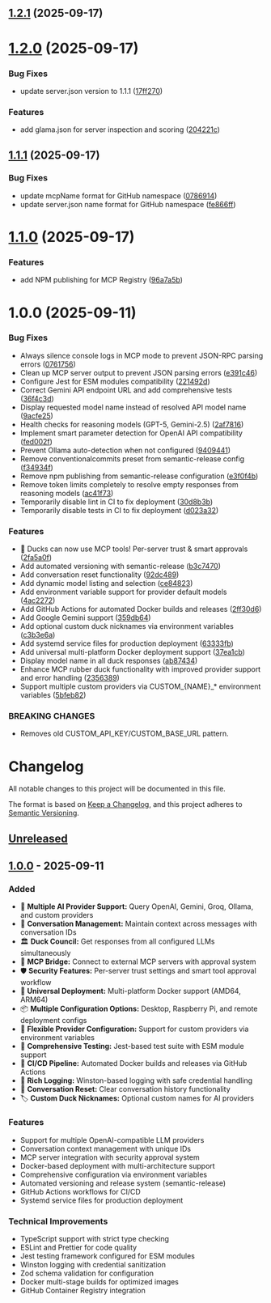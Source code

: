 ## [1.2.1](https://github.com/nesquikm/mcp-rubber-duck/compare/v1.2.0...v1.2.1) (2025-09-17)

# [1.2.0](https://github.com/nesquikm/mcp-rubber-duck/compare/v1.1.1...v1.2.0) (2025-09-17)


### Bug Fixes

* update server.json version to 1.1.1 ([17ff270](https://github.com/nesquikm/mcp-rubber-duck/commit/17ff270efea5a8d57a159e81d33b7fe61e67348c))


### Features

* add glama.json for server inspection and scoring ([204221c](https://github.com/nesquikm/mcp-rubber-duck/commit/204221c939d0b0f2cd32e6ba4b4fdf9beea2c861))

## [1.1.1](https://github.com/nesquikm/mcp-rubber-duck/compare/v1.1.0...v1.1.1) (2025-09-17)


### Bug Fixes

* update mcpName format for GitHub namespace ([0786914](https://github.com/nesquikm/mcp-rubber-duck/commit/078691426d54f6ddc4feac7ffd9c5f7fdc15ac34))
* update server.json name format for GitHub namespace ([fe866ff](https://github.com/nesquikm/mcp-rubber-duck/commit/fe866ffabdae8bfd066c809bc4c8e04a18562ec8))

# [1.1.0](https://github.com/nesquikm/mcp-rubber-duck/compare/v1.0.0...v1.1.0) (2025-09-17)


### Features

* add NPM publishing for MCP Registry ([96a7a5b](https://github.com/nesquikm/mcp-rubber-duck/commit/96a7a5b6e2e25f7113c0ec87880e39d4a2fae02f))

# 1.0.0 (2025-09-11)


### Bug Fixes

* Always silence console logs in MCP mode to prevent JSON-RPC parsing errors ([0761756](https://github.com/nesquikm/mcp-rubber-duck/commit/076175671f67c7bf10118e578a81078b7e798fc0))
* Clean up MCP server output to prevent JSON parsing errors ([e391c46](https://github.com/nesquikm/mcp-rubber-duck/commit/e391c46b1cbd151abc99304055f9a2217ee0e2e6))
* Configure Jest for ESM modules compatibility ([221492d](https://github.com/nesquikm/mcp-rubber-duck/commit/221492dd5aaf049aba637467767626bad6e0bebe))
* Correct Gemini API endpoint URL and add comprehensive tests ([36f4c3d](https://github.com/nesquikm/mcp-rubber-duck/commit/36f4c3d0f3385d3d374fdff6078b8c3204a8fc77))
* Display requested model name instead of resolved API model name ([9acfe25](https://github.com/nesquikm/mcp-rubber-duck/commit/9acfe25e56ac67bb52957e594eb0022187129a33))
* Health checks for reasoning models (GPT-5, Gemini-2.5) ([2af7816](https://github.com/nesquikm/mcp-rubber-duck/commit/2af7816698fac18cf64026404f8cca5061ddb9ce))
* Implement smart parameter detection for OpenAI API compatibility ([fed002f](https://github.com/nesquikm/mcp-rubber-duck/commit/fed002f6db8d61d0fee520d13b454d15533db9ea))
* Prevent Ollama auto-detection when not configured ([9409441](https://github.com/nesquikm/mcp-rubber-duck/commit/940944121500cc54740339c2167040fdb327761f))
* Remove conventionalcommits preset from semantic-release config ([f34934f](https://github.com/nesquikm/mcp-rubber-duck/commit/f34934f4e06b0b9106132415e98b42016c2fcd5d))
* Remove npm publishing from semantic-release configuration ([e3f0f4b](https://github.com/nesquikm/mcp-rubber-duck/commit/e3f0f4b374ff5579565f1bcfcee445bc084c7ae1))
* Remove token limits completely to resolve empty responses from reasoning models ([ac41f73](https://github.com/nesquikm/mcp-rubber-duck/commit/ac41f738ac3b166c8845b271e77ba8315ac9d0b9))
* Temporarily disable lint in CI to fix deployment ([30d8b3b](https://github.com/nesquikm/mcp-rubber-duck/commit/30d8b3bb2412a53086190752bfc95e970382efa2))
* Temporarily disable tests in CI to fix deployment ([d023a32](https://github.com/nesquikm/mcp-rubber-duck/commit/d023a32847115dae6144fe5fe1e3c04b21c85a7e))


### Features

* 🦆 Ducks can now use MCP tools! Per-server trust & smart approvals ([2fa5a0f](https://github.com/nesquikm/mcp-rubber-duck/commit/2fa5a0f1ab3cb81736494ddda7f29919c5c93a51))
* Add automated versioning with semantic-release ([b3c7470](https://github.com/nesquikm/mcp-rubber-duck/commit/b3c7470ba27e2d043b9080b0fe0fcdb54ef56ab3))
* Add conversation reset functionality ([92dc489](https://github.com/nesquikm/mcp-rubber-duck/commit/92dc4895951200afadf7b82e634e12ddd072afa2))
* Add dynamic model listing and selection ([ce84823](https://github.com/nesquikm/mcp-rubber-duck/commit/ce84823eb94c09f767671d8d24875c125ddd21b6))
* Add environment variable support for provider default models ([4ac2272](https://github.com/nesquikm/mcp-rubber-duck/commit/4ac2272cb57bba21195504dea191aaa5bafd5dfe))
* Add GitHub Actions for automated Docker builds and releases ([2ff30d6](https://github.com/nesquikm/mcp-rubber-duck/commit/2ff30d635116f5db2f860412642d794ee5ad2531))
* Add Google Gemini support ([359db64](https://github.com/nesquikm/mcp-rubber-duck/commit/359db641a22d447df25297bee2889352f97614b3))
* Add optional custom duck nicknames via environment variables ([c3b3e6a](https://github.com/nesquikm/mcp-rubber-duck/commit/c3b3e6a9c6ce863e4a0ec03fb8a14099b795d8cd))
* Add systemd service files for production deployment ([63333fb](https://github.com/nesquikm/mcp-rubber-duck/commit/63333fb851b8546fc0e803b7a43d921385b471cc))
* Add universal multi-platform Docker deployment support ([37ea1cb](https://github.com/nesquikm/mcp-rubber-duck/commit/37ea1cb0c2b13cb5b2a82addf23888f3c1898550))
* Display model name in all duck responses ([ab87434](https://github.com/nesquikm/mcp-rubber-duck/commit/ab874347a611406fb47c1002f87696580ed416fe))
* Enhance MCP rubber duck functionality with improved provider support and error handling ([2356389](https://github.com/nesquikm/mcp-rubber-duck/commit/23563898a90c101d794648c411f4d8e29fbaf687))
* Support multiple custom providers via CUSTOM_{NAME}_* environment variables ([5bfeb82](https://github.com/nesquikm/mcp-rubber-duck/commit/5bfeb8224d2d1057d66422253d912424d254b943))


### BREAKING CHANGES

* Removes old CUSTOM_API_KEY/CUSTOM_BASE_URL pattern.

# Changelog

All notable changes to this project will be documented in this file.

The format is based on [Keep a Changelog](https://keepachangelog.com/en/1.0.0/),
and this project adheres to [Semantic Versioning](https://semver.org/spec/v2.0.0.html).

## [Unreleased]

## [1.0.0] - 2025-09-11

### Added
- 🦆 **Multiple AI Provider Support:** Query OpenAI, Gemini, Groq, Ollama, and custom providers
- 💬 **Conversation Management:** Maintain context across messages with conversation IDs
- 🏛️ **Duck Council:** Get responses from all configured LLMs simultaneously
- 🔗 **MCP Bridge:** Connect to external MCP servers with approval system
- 🛡️ **Security Features:** Per-server trust settings and smart tool approval workflow
- 🐳 **Universal Deployment:** Multi-platform Docker support (AMD64, ARM64)
- 📦 **Multiple Configuration Options:** Desktop, Raspberry Pi, and remote deployment configs
- 🔧 **Flexible Provider Configuration:** Support for custom providers via environment variables
- 🧪 **Comprehensive Testing:** Jest-based test suite with ESM module support
- 🚀 **CI/CD Pipeline:** Automated Docker builds and releases via GitHub Actions
- 📝 **Rich Logging:** Winston-based logging with safe credential handling
- 🔄 **Conversation Reset:** Clear conversation history functionality
- 🏷️ **Custom Duck Nicknames:** Optional custom names for AI providers

### Features
- Support for multiple OpenAI-compatible LLM providers
- Conversation context management with unique IDs
- MCP server integration with security approval system
- Docker-based deployment with multi-architecture support
- Comprehensive configuration via environment variables
- Automated versioning and release system (semantic-release)
- GitHub Actions workflows for CI/CD
- Systemd service files for production deployment

### Technical Improvements
- TypeScript support with strict type checking
- ESLint and Prettier for code quality
- Jest testing framework configured for ESM modules
- Winston logging with credential sanitization
- Zod schema validation for configuration
- Docker multi-stage builds for optimized images
- GitHub Container Registry integration

[Unreleased]: https://github.com/nesquikm/mcp-rubber-duck/compare/v1.0.0...HEAD
[1.0.0]: https://github.com/nesquikm/mcp-rubber-duck/releases/tag/v1.0.0
